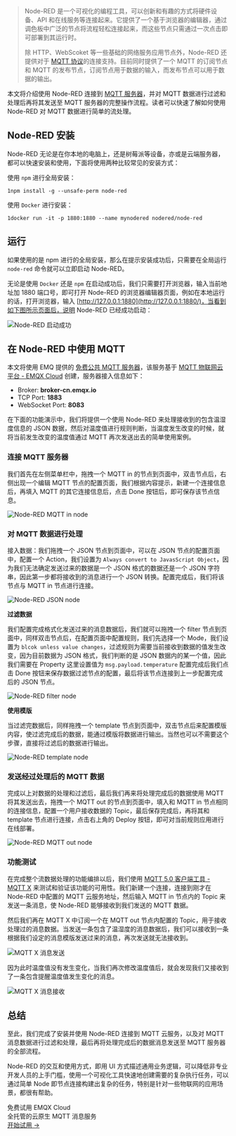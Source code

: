 > Node-RED 是一个可视化的编程工具，可以创新和有趣的方式将硬件设备、API 和在线服务等连接起来。它提供了一个基于浏览器的编辑器，通过调色板中广泛的节点将流程轻松连接起来，而这些节点只需通过一次点击即可部署到其运行时。
>
> 除 HTTP、WebScoket 等一些基础的网络服务应用节点外，Node-RED 还提供对于 [MQTT 协议](https://www.emqx.com/zh/mqtt)的连接支持。目前同时提供了一个 MQTT 的订阅节点和 MQTT 的发布节点，订阅节点用于数据的输入，而发布节点可以用于数据的输出。

本文将介绍使用 Node-RED 连接到 [MQTT 服务器](https://www.emqx.com/zh/mqtt/public-mqtt5-broker)，并对 MQTT 数据进行过滤和处理后再将其发送至 MQTT 服务器的完整操作流程。读者可以快速了解如何使用 Node-RED 对 MQTT 数据进行简单的流处理。

## Node-RED 安装

Node-RED 无论是在你本地的电脑上，还是树莓派等设备，亦或是云端服务器，都可以快速安装和使用，下面将使用两种比较常见的安装方式：

使用 `npm` 进行全局安装：

```
1npm install -g --unsafe-perm node-red
```

使用 `Docker` 进行安装：

```
1docker run -it -p 1880:1880 --name mynodered nodered/node-red
```

## 运行

如果使用的是 npm 进行的全局安装，那么在提示安装成功后，只需要在全局运行 `node-red` 命令就可以立即启动 Node-RED。

无论是使用 `Docker` 还是 `npm` 在启动成功后，我们只需要打开浏览器，输入当前地址加 1880 端口号，即可打开 Node-RED 的浏览器编辑器页面，例如在本地运行的话，打开浏览器，输入 [http://127.0.0.1:1880](http://127.0.0.1:1880/)，当看到如下图所示页面后，说明 Node-RED 已经成功启动：

![Node-RED 启动成功](https://assets.emqx.com/images/2cda7190fa375cc0e85e65781b70a766.png)

## 在 Node-RED 中使用 MQTT

本文将使用 EMQ 提供的 [免费公共 MQTT 服务器](https://www.emqx.com/zh/mqtt/public-mqtt5-broker)，该服务基于 [MQTT 物联网云平台 - EMQX Cloud](https://www.emqx.com/zh/cloud) 创建，服务器接入信息如下：

- Broker: **broker-cn.emqx.io**
- TCP Port: **1883**
- WebSocket Port: **8083**

在下面的功能演示中，我们将提供一个使用 Node-RED 来处理接收到的包含温湿度信息的 JSON 数据，然后对温度值进行规则判断，当温度发生改变的时候，就将当前发生改变的温度值通过 MQTT 再次发送出去的简单使用案例。

### 连接 MQTT 服务器

我们首先在左侧菜单栏中，拖拽一个 MQTT in 的节点到页面中，双击节点后，右侧出现一个编辑 MQTT 节点的配置页面，我们根据内容提示，新建一个连接信息后，再填入 MQTT 的其它连接信息后，点击 Done 按钮后，即可保存该节点信息。

![Node-RED MQTT in node](https://assets.emqx.com/images/597fb3a3e45ce8544d89d7e8cbdd0b86.png)

### 对 MQTT 数据进行处理

接入数据：我们拖拽一个 JSON 节点到页面中，可以在 JSON 节点的配置页面中，配置一个 Action，我们设置为 `Always convert to JavasScript Object`，因为我们无法确定发送过来的数据是一个 JSON 格式的数据还是一个 JSON 字符串，因此第一步都将接收到的消息进行一个 JSON 转换。配置完成后，我们将该节点与 MQTT in 节点进行连接。

![Node-RED JSON node](https://assets.emqx.com/images/25874952e5de18fe8126ca5afa3d392b.png)

**过滤数据**

我们配置完成格式化发送过来的消息数据后，我们就可以拖拽一个 filter 节点到页面中，同样双击节点后，在配置页面中配置规则，我们先选择一个 Mode，我们设置为 `blcok unless value changes`，过滤规则为需要当前接收到数据的值发生改变，因为目前数据为 JSON 格式，我们判断的是 JSON 数据内的某一个值，因此我们需要在 Property 这里设置值为 `msg.payload.temperature` 配置完成后我们点击 Done 按钮来保存数据过滤节点的配置，最后将该节点连接到上一步配置完成后的 JSON 节点。

![Node-RED filter node](https://assets.emqx.com/images/9b77d353d63a4f2b32045f9d7399cd78.png)

**使用模版**

当过滤完数据后，同样拖拽一个 template 节点到页面中，双击节点后来配置模版内容，使过滤完成后的数据，能通过模版将数据进行输出。当然也可以不需要这个步骤，直接将过滤后的数据进行输出。

![Node-RED template node](https://assets.emqx.com/images/8818d78773b2e7e7b0450c507073ac8c.png)

### 发送经过处理后的 MQTT 数据

完成以上对数据的处理和过滤后，最后我们再来将处理完成后的数据使用 MQTT 将其发送出去，拖拽一个 MQTT out 的节点到页面中，填入和 MQTT in 节点相同的连接信息，配置一个用户接收数据的 Topic，最后保存完成后，再将其和 template 节点进行连接，点击右上角的 Deploy 按钮，即可对当前规则应用进行在线部署。

![Node-RED MQTT out node](https://assets.emqx.com/images/a0aeb565961ad24ed5d0344d16adc01b.png)

### 功能测试

在完成整个流数据处理的功能编排以后，我们使用 [MQTT 5.0 客户端工具 - MQTT X](https://mqttx.app/zh) 来测试和验证该功能的可用性。我们新建一个连接，连接到刚才在 Node-RED 中配置的 MQTT 云服务地址，然后输入 MQTT in 节点内的 Topic 来发送一条消息，使 Node-RED 能够接收到我们发送的 MQTT 数据。

然后我们再在 MQTT X 中订阅一个在 MQTT out 节点内配置的 Topic，用于接收处理过的消息数据。当发送一条包含了温湿度的消息数据后，我们可以接收到一条根据我们设定的消息模版发送过来的消息，再次发送就无法接收到。

![MQTT X 消息发送](https://assets.emqx.com/images/d7f584d50d337c45918af3f3187e522b.png)

因为此时温度值没有发生变化，当我们再次修改温度值后，就会发现我们又接收到了一条包含提醒温度值发生变化的消息。

![MQTT X 消息接收](https://assets.emqx.com/images/04d009b040ca894f026a4beb34014f92.png)

## 总结

至此，我们完成了安装并使用 Node-RED 连接到 MQTT 云服务，以及对 MQTT 消息数据进行过滤和处理，最后再将处理完成后的数据消息发送至 MQTT 服务器的全部流程。

Node-RED 的交互和使用方式，即用 UI 方式描述通用业务逻辑，可以降低非专业开发人员的上手门槛，使用一个可视化工具快速地创建需要的复杂执行任务，可以通过简单 Node 即节点连接构建出复杂的任务，特别是针对一些物联网的应用场景，都很有帮助。


<section class="promotion">
    <div>
        免费试用 EMQX Cloud
        <div class="is-size-14 is-text-normal has-text-weight-normal">全托管的云原生 MQTT 消息服务</div>
    </div>
    <a href="https://www.emqx.com/zh/signup?continue=https://cloud.emqx.com/console/deployments/0?oper=new" class="button is-gradient px-5">开始试用 →</a>
</section>
